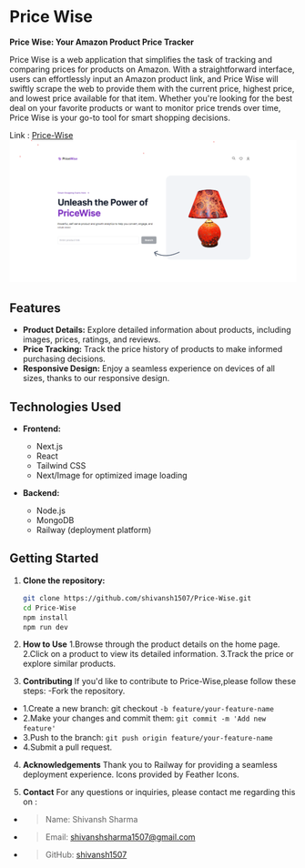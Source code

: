# Price Wise

**Price Wise: Your Amazon Product Price Tracker**

Price Wise is a web application that simplifies the task of tracking and comparing prices for products on Amazon. With a straightforward interface, users can effortlessly input an Amazon product link, and Price Wise will swiftly scrape the web to provide them with the current price, highest price, and lowest price available for that item. Whether you're looking for the best deal on your favorite products or want to monitor price trends over time, Price Wise is your go-to tool for smart shopping decisions.

Link : [Price-Wise](https://price-wise-production-c2af.up.railway.app/)
![Project Screenshot](https://raw.githubusercontent.com/shivansh1507/Price-Wise/master/pricewise.png)

## Features

- **Product Details:** Explore detailed information about products, including images, prices, ratings, and reviews.
- **Price Tracking:** Track the price history of products to make informed purchasing decisions.
- **Responsive Design:** Enjoy a seamless experience on devices of all sizes, thanks to our responsive design.

## Technologies Used

- **Frontend:**
  - Next.js
  - React
  - Tailwind CSS
  - Next/Image for optimized image loading

- **Backend:**
  - Node.js
  - MongoDB 
  - Railway (deployment platform)

## Getting Started

1. **Clone the repository:**

   ```bash
   git clone https://github.com/shivansh1507/Price-Wise.git
   cd Price-Wise
   npm install
   npm run dev

2. **How to Use**
1.Browse through the product details on the home page.
2.Click on a product to view its detailed information.
3.Track the price or explore similar products.

3. **Contributing**
If you'd like to contribute to Price-Wise,please follow these steps:
 -Fork the repository.
- 1.Create a new branch: git checkout `-b feature/your-feature-name`
- 2.Make your changes and commit them: `git commit -m 'Add new feature'`
- 3.Push to the branch: `git push origin feature/your-feature-name`
- 4.Submit a pull request.

4. **Acknowledgements**
Thank you to Railway for providing a seamless deployment experience.
Icons provided by Feather Icons.

5. **Contact**
For any questions or inquiries, please contact me regarding this on : 

- > Name: Shivansh Sharma
- > Email: [shivanshsharma1507@gmail.com](mailto:shivanshsharma1507@gmail.com)
- > GitHub: [shivansh1507](https://github.com/shivansh1507)

